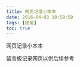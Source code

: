 ```yaml
---
title: 网页记录小本本
date: 2016-04-03 10:59:59
tags: [随笔]
toc: true
---
```


网页记录小本本
<!--more-->
留言板记录网页以供后续参考